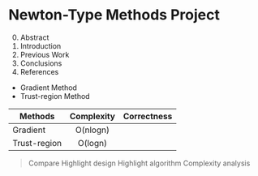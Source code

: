 # Newton-Type Methods Project

0. Abstract
1. Introduction
2. Previous Work
3. Conclusions
4. References

- Gradient Method 
- Trust-region Method 

| Methods       | Complexity    | Correctness  |
| ------------- |:-------------:| ------------:|
| Gradient      | O(nlogn)      |              |
| Trust-region  | O(logn)       |              |
 

>Compare
>Highlight design
>Highlight algorithm
>Complexity analysis

